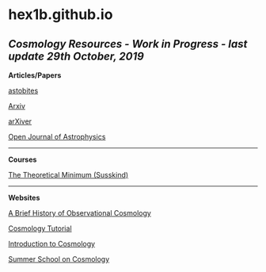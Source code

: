 # hex1b.github.io

*Cosmology Resources - **Work in Progress** - last update 29th October, 2019*
---

**Articles/Papers**

[astobites](https://astrobites.org/)

[Arxiv](https://arxiv.org/list/astro-ph.CO/recent)

[arXiver](http://arxiver.moonhats.com/)

[Open Journal of Astrophysics](https://astro.theoj.org/)

---
**Courses**

[The Theoretical Minimum (Susskind)](http://theoreticalminimum.com/courses/cosmology/2013/winter)

---
**Websites**

[A Brief History of Observational Cosmology](http://www.damtp.cam.ac.uk/research/gr/public/bb_cosmo.html)

[Cosmology Tutorial](http://www.astro.ucla.edu/~wright/cosmolog.htm)

[Introduction to Cosmology](https://www.preposterousuniverse.com/activities/physics371/)

[Summer School on Cosmology](http://indico.ictp.it/event/7626/other-view?view=ictptimetable)
